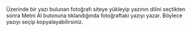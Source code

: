 
Üzerinde bir yazı bulunan fotoğrafı siteye yükleyip yazının dilini seçtikten sonra Metni Al butonuna tıklandığında fotoğraftaki yazıyı yazar. Böylece yazıyı seçip kopyalayabilirsiniz.
